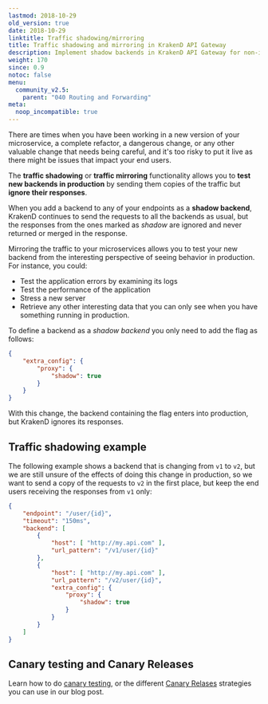 ```yaml
---
lastmod: 2018-10-29
old_version: true
date: 2018-10-29
linktitle: Traffic shadowing/mirroring
title: Traffic shadowing and mirroring in KrakenD API Gateway
description: Implement shadow backends in KrakenD API Gateway for non-intrusive testing and monitoring of new backend services or API versions
weight: 170
since: 0.9
notoc: false
menu:
  community_v2.5:
    parent: "040 Routing and Forwarding"
meta:
  noop_incompatible: true
---
```

There are times when you have been working in a new version of your microservice, a complete refactor, a dangerous change, or any other valuable change that needs being careful, and it's too risky to put it live as there might be issues that impact your end users.

The **traffic shadowing** or **traffic mirroring** functionality allows you to **test new backends in production** by sending them copies of the traffic but **ignore their responses**.

When you add a backend to any of your endpoints as a **shadow backend**, KrakenD continues to send the requests to all the backends as usual, but the responses from the ones marked as *shadow* are ignored and never returned or merged in the response.

Mirroring the traffic to your microservices allows you to test your new backend from the interesting perspective of seeing behavior in production. For instance, you could:

- Test the application errors by examining its logs
- Test the performance of the application
- Stress a new server
- Retrieve any other interesting data that you can only see when you have something running in production.

To define a backend as a *shadow backend* you only need to add the flag as follows:

```json
{
    "extra_config": {
        "proxy": {
            "shadow": true
        }
    }
}
```

With this change, the backend containing the flag enters into production, but KrakenD ignores its responses.

## Traffic shadowing example
The following example shows a backend that is changing from `v1` to `v2`, but we are still unsure of the effects of doing this change in production, so we want to send a copy of the requests to `v2` in the first place, but keep the end users receiving the responses from `v1` only:

```json
{
    "endpoint": "/user/{id}",
    "timeout": "150ms",
    "backend": [
        {
            "host": [ "http://my.api.com" ],
            "url_pattern": "/v1/user/{id}"
        },
        {
            "host": [ "http://my.api.com" ],
            "url_pattern": "/v2/user/{id}",
            "extra_config": {
                "proxy": {
                    "shadow": true
                }
            }
        }
    ]
}
```

## Canary testing and Canary Releases
Learn how to do [canary testing](/blog/krakend-shadow-testing/), or the different [Canary Relases](/blog/canary-releases/) strategies you can use in our blog post.